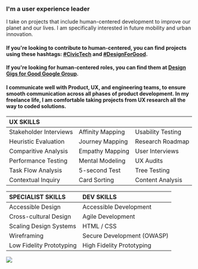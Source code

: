 ### I'm a user experience leader
I take on projects that include human-centered development to improve our planet and our lives. I am specifically interested in future mobility and urban innovation. 

#### If you're looking to contribute to human-centered, you can find projects using these hashtags: [#CivicTech](https://github.com/search?q=%23CivicTech&type=repositories) and [#DesignForGood](https://designforgood.org/). 
#### If you're looking for human-centered roles, you can find them at [Design Gigs for Good Google Group](https://groups.google.com/g/design-gigs-for-good). 

#### I communicate well with Product, UX, and engineering teams, to ensure smooth communication across all phases of product development. In my freelance life, I am comfortable taking projects from UX research all the way to coded solutions. 


| UX SKILLS | | |
|:-----------------------|:-----------------|:-------------------|
| Stakeholder Interviews | Affinity Mapping | Usability Testing  |  
| Heuristic Evaluation   | Journey Mapping  | Research Roadmap   | 
| Comparitive Analysis   | Empathy Mapping  | User Interviews    |  
| Performance Testing    | Mental Modeling  | UX Audits          |
| Task Flow Analysis     | 5-second Test    | Tree Testing       |
| Contextual Inquiry     | Card Sorting     | Content Analysis   |  

| SPECIALIST SKILLS | DEV SKILLS | 
|:-------------------------|:---------------------------|
| Accessible Design        | Accessible Development     |
| Cross-cultural Design    | Agile Development          |
| Scaling Design Systems   | HTML  / CSS                |
| Wireframing              | Secure Development (OWASP) |       
| Low Fidelity Prototyping | High Fidelity Prototyping  | 

[![](https://hits.sh/github.com/codethirteen.svg?style=flat-square&label=%E2%A0%80&color=9f9f9f)](https://hits.sh/github.com/codethirteen/)

